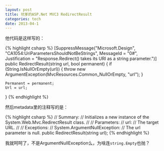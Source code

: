 ```yaml
---
layout: post
title: 坑爹的ASP.Net MVC3 RedirectResult
categories: tech
date: 2013-04-1
---
```


他代码是这样写的：

{% highlight csharp %}
[SuppressMessage("Microsoft.Design", "CA1054:UriParametersShouldNotBeStrings", MessageId = "0#", 
Justification = "Response.Redirect() takes its URI as a string parameter.")]
public RedirectResult(string url, bool permanent) {
    if (String.IsNullOrEmpty(url)) {
        throw new ArgumentException(MvcResources.Common_NullOrEmpty, "url");
    }

    Permanent = permanent;
    Url = url;
}
{% endhighlight %}

然后metadata里的注释写的是：

{% highlight csharp %}
// Summary:
//     Initializes a new instance of the System.Web.Mvc.RedirectResult class.
//
// Parameters:
//   url:
//     The target URL.
//
// Exceptions:
//   System.ArgumentNullException:
//     The url parameter is null.
public RedirectResult(string url);
{% endhighlight %}

我就呵呵了，不是ArgumentNullException么，为啥连`string.Empty`也抛？